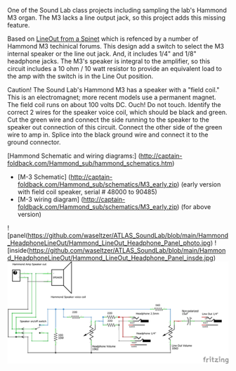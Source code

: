 One of the Sound Lab class projects including sampling the lab's Hammond M3 organ.
The M3 lacks a line output jack, so this project adds this missing feature.

Based on [LineOut from a Spinet](http://www.dairiki.org/HammondWiki/LineOutFromASpinet) which is refenced by a number of Hammond M3 techinical forums.
This design add a switch to select the M3 internal speaker or the line out jack. And, it includes 1/4" and 1/8" headphone jacks.
The M3's speaker is integral to the amplifier, so this circuit includes a 10 ohm / 10 watt resistor to provide an equivalent load to the amp with the switch is in the Line Out position.

Caution!
The Sound Lab's Hammond M3 has a speaker with a "field coil." This is an electromagnet; more recent models use a permanent magnet. The field coil runs on about 100 volts DC. Ouch! Do not touch.
Identify the correct 2 wires for the speaker voice coil, which should be black and green.
Cut the green wire and connect the side running to the speaker to the speaker out connection of this circuit.
Connect the other side of the green wire to amp in.
Splice into the black ground wire and connect it to the ground connector.

[Hammond Schematic and wiring diagrams:] (http://captain-foldback.com/Hammond_sub/hammond_schematics.htm)

* [M-3 Schematic] (http://captain-foldback.com/Hammond_sub/schematics/M3_early.zip) (early version with field coil speaker, serial # 48000 to 90485)
* [M-3 wiring diagram] (http://captain-foldback.com/Hammond_sub/schematics/M3_early.zip) (for above version)

![panel(https://github.com/waseltzer/ATLAS_SoundLab/blob/main/Hammond_HeadphoneLineOut/Hammond_LineOut_Headphone_Panel_photo.jpg)
![inside(https://github.com/waseltzer/ATLAS_SoundLab/blob/main/Hammond_HeadphoneLineOut/Hammond_LineOut_Headphone_Panel_insde.jpg)
![schematic](https://github.com/waseltzer/ATLAS_SoundLab/blob/main/Hammond_HeadphoneLineOut/hammond_headphone_lineout_schem.jpg)
